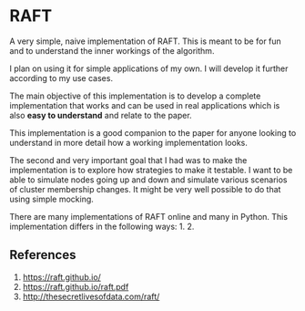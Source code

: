 # RAFT
A very simple, naive implementation of RAFT. This is meant to be
for fun and to understand the inner workings of the algorithm.

I plan on using it for simple applications of my own. I will develop it
further according to my use cases.

The main objective of this implementation is to develop a complete implementation that works and can be used in real
applications which is also **easy to understand** and relate to the paper.

This implementation is a good companion to the paper for anyone looking to understand in more detail how a working
implementation looks.

The second and very important goal that I had was to make the implementation is to explore how strategies to make it
testable. I want to be able to simulate nodes going up and down and simulate various scenarios of cluster membership
changes. It might be very well possible to do that using simple mocking.

There are many implementations of RAFT online and many in Python. This implementation differs in the following ways:
1.
2.


## References
1. https://raft.github.io/
2. https://raft.github.io/raft.pdf
3. http://thesecretlivesofdata.com/raft/